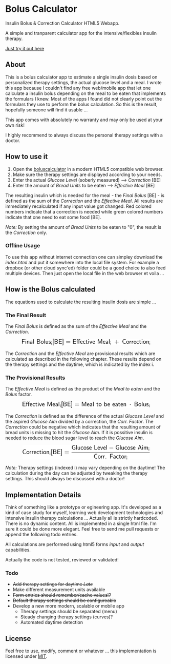 # Bolus Calculator
Insulin Bolus & Correction Calculator HTML5 Webapp.

A simple and tranparent calculator app for the intensive/flexibles insulin therapy.

[Just try it out here](http://maxkalb.github.io/boluscalculator/)

## About
This is a bolus calculator app to estimate a single insulin dosis based on personalized therapy settings, the actual glucose level and a meal. I wrote this app because I couldn't find any free web/mobile app that let one calculate a insulin bolus depending on the meal to be eaten that implements the formulars I knew. Most of the apps I found did not clearly point out the formulars they use to perform the bolus calculation. So this is the result, hopefully someone will find it usable ... 

This app comes with absolutely no warranty and may only be used at your own risk!

I highly recommend to always discuss the personal therapy settings with a doctor. 

## How to use it
1. Open the [boluscalculator](http://maxkalb.github.io/boluscalculator/) in a modern HTML5 compatible web browser.
2. Make sure the therapy settings are displayed according to your needs.
3. Enter the actual _Glucose Level_ (soberly measured) --> _Correction_ [BE]
4. Enter the amount of _Bread Units_ to be eaten --> _Effective Meal_ [BE]

The resulting insulin which is needed for the meal - the _Final Bolus_ [BE] - is defined as the sum of the _Correction_ and the _Effective Meal_. All results are immediately recalculated if any input value got changed. Red colored numbers indicate that a correction is needed while green colored numbers indicate that one need to eat some food [BE].

_Note:_ By setting the amount of _Bread Units_ to be eaten to "0", the result is the _Correction_ only.

### Offline Usage
To use this app without internet connection one can simpley download the _index.html_ and put it somewhere into the local file system. For example a dropbox (or other cloud sync'ed) folder could be a good choice to also feed multiple devices. Then just open the local file in the web browser et voila ...

## How is the Bolus calculated
The equations used to calculate the resulting insulin dosis are simple ...

### The Final Result
The _Final Bolus_ is defined as the sum of the _Effective Meal_ and the _Correction_.

<p align="center"><a href="" target="_blank"><img src="images/finalbolus.png"/></a></p>

The _Correction_ and the _Effective Meal_ are provisional results which are calculated as described in the following chapter. These results depend on the therapy settings and the daytime, which is indicated by the index i.

### The Provisional Results
The _Effective Meal_ is defined as the product of the _Meal to eaten_ and the _Bolus_ factor.

<p align="center"><a href="" target="_blank"><img src="images/effmeal.png"/></a></p>

The _Correction_ is defined as the difference of the actual _Glucose Level_ and the aspired _Glucose Aim_ divided by a correction, the _Corr. Factor_. The _Correction_ could be negative which indicates that the resulting amount of bread units is missing to hit the _Glucose Aim_. If it is possitive insulin is needed to reduce the blood sugar level to reach the _Glucose Aim_.

<p align="center"><a href="" target="_blank"><img src="images/correction.png"/></a></p>

_Note:_ Therapy settings (indexed i) may vary depending on the daytime! The calculation during the day can be adjusted by tweaking the therapy settings. This should always be discussed with a doctor!

## Implementation Details
Think of something like a prototype or egineering app. It's developed as a kind of case study for myself, learning web development technologies and intensive insulin therapy calculations ... Actually all is strictly hardcoded. There is no dynamic content. All is implemented in a single html file. I'm sure it could be done more elegant. Feel free to send me pull requests or append the following todo entries. 

All calculations are performed using html5 forms _input_ and _output_ capabilities.

Actually the code is not tested, reviewed or validated!

### Todo
- ~~Add therapy settings for daytime _Late_~~
- Make different measurement units available
- ~~Form entries should remember/cache values!?~~
- ~~Default therapy settings should be configureable~~
- Develop a new more modern, scalable or mobile app
    - Therapy settings should be separated (menu)
    - Steady changing therapy settings (curves)?
    - Automated daytime detection

## License
Feel free to use, modify, comment or whatever ... this implementation is licensed under [MIT](https://github.com/maxkalb/boluscalculator/blob/master/LICENSE).
